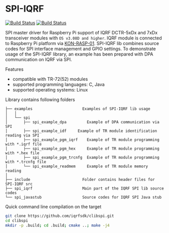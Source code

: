 ﻿# SPI-IQRF

[![Build Status](https://travis-ci.org/iqrfsdk/clibspi.svg?branch=master)](https://travis-ci.org/iqrfsdk/clibspi)
[![Build Status](https://img.shields.io/appveyor/ci/spinarr/clibspi/master.svg)](https://ci.appveyor.com/project/spinarr/clibspi)

SPI master driver for Raspberry Pi support of IQRF DCTR-5xDx and 7xDx transceiver modules with `OS v3.08D and higher`.
IQRF module is connected to Raspberry Pi platform via [KON-RASP-01](http://www.iqrf.org/products/kon-rasp-01).
SPI-IQRF lib combines source codes for SPI interface management and GPIO settings.
To demonstrate usage of the SPI-IQRF library, an example has been prepared with DPA communication on IQRF via SPI.

Features
*   compatible with TR-72(52) modules
*   supported programming languages: C, Java
*   supported operating systems: Linux


Library contains following folders
```
├── examples                      Examples of SPI-IQRF lib usage
│   │  
│   └── spi
│       ├── spi_example_dpa         Example of DPA communication via SPI
│       ├── spi_example_idf	    Example of TR module identification reading via SPI
│       ├── spi_example_pgm_iqrf    Example of TR module programming with *.iqrf file
│       ├── spi_example_pgm_hex     Example of TR module programming with *.hex file
│       ├── spi_example_pgm_trcnfg  Example of TR module programming with *.trcnfg file
│       └── spi_example_readmem     Example of TR module memory reading
│
├── include                       Folder contains header files for SPI-IQRF src
├── spi_iqrf                      Main part of the IQRF SPI lib source codes
└── spi_javastub                  Source codes for IQRF SPI Java stub
```

Quick command line compilation on the target
```bash
git clone https://github.com/iqrfsdk/clibspi.git
cd clibspi
mkdir -p .build; cd .build; cmake ..; make -j4
```

